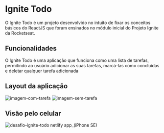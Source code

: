 # Ignite Todo

O Ignite Todo é um projeto desenvolvido no intuito de fixar os conceitos básicos do ReactJS que 
foram ensinados no módulo inicial do Projeto Ignite da Rocketseat.

## Funcionalidades

O Ignite Todo é uma aplicação que funciona como uma lista de tarefas, 
permitindo ao usuário adicionar as suas tarefas, marcá-las como concluídas e deletar qualquer tarefa adicionada

## Layout da aplicação
![imagem-com-tarefa](https://user-images.githubusercontent.com/55592423/219872509-5dde37e0-8227-466e-88b7-3b7ee18b287f.png)
![imagem-sem-tarefa](https://user-images.githubusercontent.com/55592423/219872510-02a2708f-58d4-41fd-a52c-612e17ba7c1e.png)

## Visão pelo celular
![desafio-ignite-todo netlify app_(iPhone SE)](https://user-images.githubusercontent.com/55592423/219872361-6b26b8fe-6814-4e4c-8e78-3daa469ec0aa.png)

